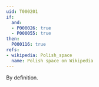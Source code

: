 ```yaml
---
uid: T000201
if:
  and:
  - P000026: true
  - P000055: true
then:
  P000116: true
refs:
- wikipedia: Polish_space
  name: Polish space on Wikipedia
---
```


By definition.
